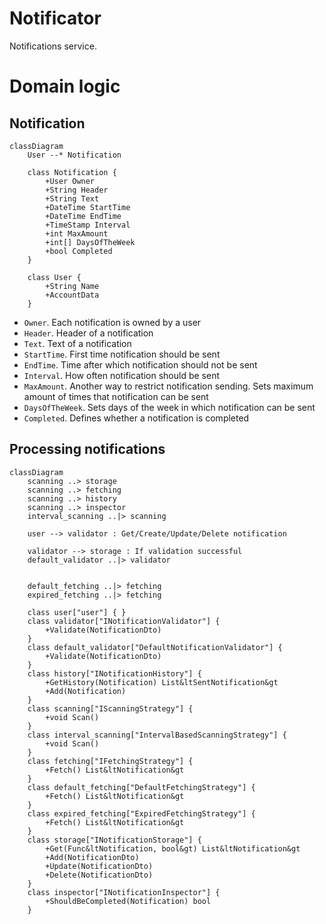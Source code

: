 # Notificator

Notifications service.

# Domain logic

## Notification

```mermaid
classDiagram
    User --* Notification

    class Notification {
        +User Owner
        +String Header
        +String Text
        +DateTime StartTime
        +DateTime EndTime
        +TimeStamp Interval
        +int MaxAmount
        +int[] DaysOfTheWeek
        +bool Completed
    }

    class User {
        +String Name
        +AccountData
    }
```
* `Owner`. Each notification is owned by a user
* `Header`. Header of a notification
* `Text`. Text of a notification
* `StartTime`. First time notification should be sent
* `EndTime`. Time after which notification should not be sent
* `Interval`. How often notification should be sent
* `MaxAmount`. Another way to restrict notification sending. Sets maximum amount of times that notification can be sent
* `DaysOfTheWeek`. Sets days of the week in which notification can be sent
* `Completed`. Defines whether a notification is completed

## Processing notifications
```mermaid
classDiagram
    scanning ..> storage
    scanning ..> fetching
    scanning ..> history
    scanning ..> inspector
    interval_scanning ..|> scanning

    user --> validator : Get/Create/Update/Delete notification

    validator --> storage : If validation successful
    default_validator ..|> validator


    default_fetching ..|> fetching
    expired_fetching ..|> fetching

    class user["user"] { }
    class validator["INotificationValidator"] {
        +Validate(NotificationDto)
    }
    class default_validator["DefaultNotificationValidator"] {
        +Validate(NotificationDto)
    }
    class history["INotificationHistory"] {
        +GetHistory(Notification) List&ltSentNotification&gt
        +Add(Notification)
    }
    class scanning["IScanningStrategy"] {
        +void Scan()
    }
    class interval_scanning["IntervalBasedScanningStrategy"] {
        +void Scan()
    }
    class fetching["IFetchingStrategy"] {
        +Fetch() List&ltNotification&gt
    }
    class default_fetching["DefaultFetchingStrategy"] {
        +Fetch() List&ltNotification&gt
    }
    class expired_fetching["ExpiredFetchingStrategy"] {
        +Fetch() List&ltNotification&gt
    }
    class storage["INotificationStorage"] {
        +Get(Func&ltNotification, bool&gt) List&ltNotification&gt
        +Add(NotificationDto)
        +Update(NotificationDto)
        +Delete(NotificationDto)
    }
    class inspector["INotificationInspector"] {
        +ShouldBeCompleted(Notification) bool
    }
```
